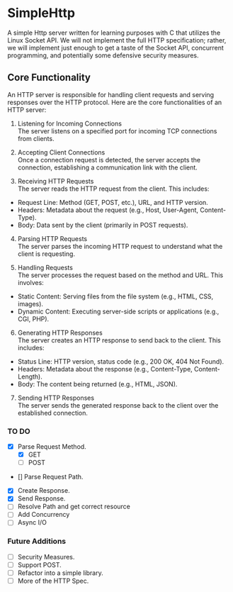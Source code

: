 # SimpleHttp

A simple Http server written for learning purposes with C that utilizes the Linux Socket API. We will not implement the full HTTP specification; rather, we will implement just enough to get a taste of the Socket API, concurrent programming, and potentially some defensive security measures.

## Core Functionality

An HTTP server is responsible for handling client requests and serving responses over the HTTP protocol. Here are the core functionalities of an HTTP server:

1. Listening for Incoming Connections  
The server listens on a specified port for incoming TCP connections from clients.

2. Accepting Client Connections  
Once a connection request is detected, the server accepts the connection, establishing a communication link with the client.

3. Receiving HTTP Requests  
The server reads the HTTP request from the client. This includes:
- Request Line: Method (GET, POST, etc.), URL, and HTTP version.
- Headers: Metadata about the request (e.g., Host, User-Agent, Content-Type).
- Body: Data sent by the client (primarily in POST requests).

4. Parsing HTTP Requests  
The server parses the incoming HTTP request to understand what the client is requesting.

5. Handling Requests  
The server processes the request based on the method and URL. This involves:
- Static Content: Serving files from the file system (e.g., HTML, CSS, images).
- Dynamic Content: Executing server-side scripts or applications (e.g., CGI, PHP).

6. Generating HTTP Responses  
The server creates an HTTP response to send back to the client. This includes:
- Status Line: HTTP version, status code (e.g., 200 OK, 404 Not Found).
- Headers: Metadata about the response (e.g., Content-Type, Content-Length).
- Body: The content being returned (e.g., HTML, JSON).

7. Sending HTTP Responses  
The server sends the generated response back to the client over the established connection.

### TO DO

- [x] Parse Request Method.
  - [x] GET
  - [ ] POST
- [] Parse Request Path.
- [x] Create Response.
- [x] Send Response.
- [ ] Resolve Path and get correct resource
- [ ] Add Concurrency
- [ ] Async I/O

### Future Additions
- [ ] Security Measures.
- [ ] Support POST.
- [ ] Refactor into a simple library.
- [ ] More of the HTTP Spec.
